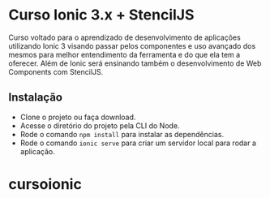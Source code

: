 # Curso Ionic 3.x + StencilJS

Curso voltado para o aprendizado de desenvolvimento de aplicações utilizando Ionic 3 visando passar pelos componentes e uso avançado dos mesmos para melhor entendimento da ferramenta e do que ela tem a oferecer. Além de Ionic será ensinando também o desenvolvimento de Web Components com StencilJS.

## Instalação

* Clone o projeto ou faça download.
* Acesse o diretório do projeto pela CLI do Node.
* Rode o comando `npm install` para instalar as dependências.
* Rode o comando `ionic serve` para criar um servidor local para rodar a aplicação.
# cursoionic
